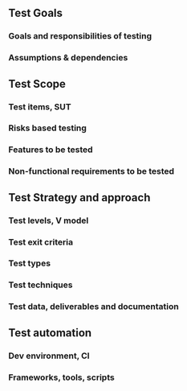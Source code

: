 ## Test Goals

### Goals and responsibilities of testing

### Assumptions & dependencies

## Test Scope

### Test items, SUT

### Risks based testing

### Features to be tested

### Non-functional requirements to be tested

## Test Strategy and approach

### Test levels, V model

### Test exit criteria

### Test types

### Test techniques

### Test data, deliverables and documentation

## Test automation

### Dev environment, CI

### Frameworks, tools, scripts